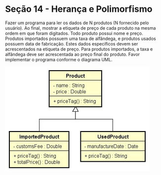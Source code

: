 # Seção 14 - Herança e Polimorfismo

Fazer um programa para ler os dados de N
produtos (N fornecido pelo usuário). Ao final,
mostrar a etiqueta de preço de cada produto na
mesma ordem em que foram digitados.
Todo produto possui nome e preço. Produtos
importados possuem uma taxa de alfândega, e
produtos usados possuem data de fabricação.
Estes
dados
específicos
devem
ser
acrescentados na etiqueta de preço. Para produtos
importados, a taxa e alfândega deve ser
acrescentada ao preço final do produto.
Favor implementar o programa conforme o diagrama UML.  

![Diagrama UML](src/images/uml14.jpeg?raw=true)
